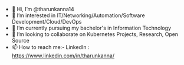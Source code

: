 - 👋 Hi, I’m @tharunkanna14
- 👀 I’m interested in IT/Networking/Automation/Software Development/Cloud/DevOps
- 🌱 I’m currently pursuing my bachelor's in Information Technology
- 💞️ I’m looking to collaborate on Kubernetes Projects, Research, Open Source
- 📫 How to reach me:-
                      LinkedIn : https://www.linkedin.com/in/tharunkanna/

<!---
tharunkanna14/tharunkanna14 is a ✨ special ✨ repository because its `README.md` (this file) appears on your GitHub profile.
You can click the Preview link to take a look at your changes.
--->
